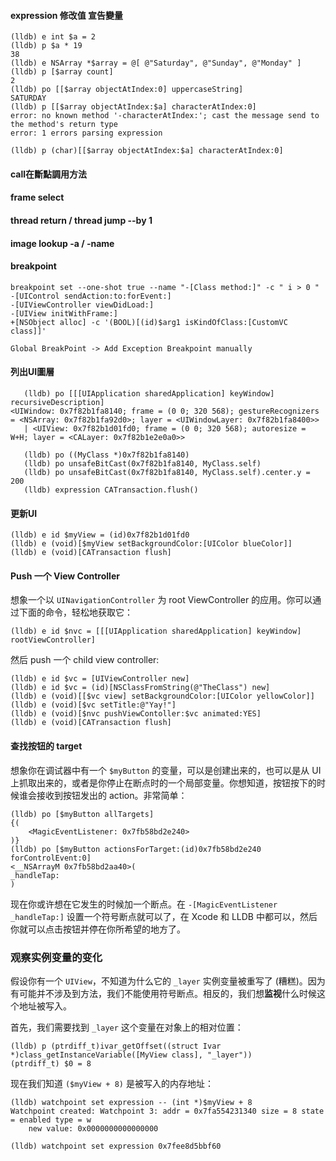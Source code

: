 #### expression 修改值 宣告變量

```
(lldb) e int $a = 2
(lldb) p $a * 19
38
(lldb) e NSArray *$array = @[ @"Saturday", @"Sunday", @"Monday" ]
(lldb) p [$array count]
2
(lldb) po [[$array objectAtIndex:0] uppercaseString]
SATURDAY
(lldb) p [[$array objectAtIndex:$a] characterAtIndex:0]
error: no known method '-characterAtIndex:'; cast the message send to the method's return type
error: 1 errors parsing expression

(lldb) p (char)[[$array objectAtIndex:$a] characterAtIndex:0]
```

#### call在斷點調用方法

#### frame select

#### thread return / thread jump --by 1

#### image lookup -a / -name

#### breakpoint

```
breakpoint set --one-shot true --name "-[Class method:]" -c " i > 0 "
-[UIControl sendAction:to:forEvent:]
-[UIViewController viewDidLoad:]
-[UIView initWithFrame:]
+[NSObject alloc] -c '(BOOL)[(id)$arg1 isKindOfClass:[CustomVC class]]'

Global BreakPoint -> Add Exception Breakpoint manually
```

#### 列出UI圖層

```
   (lldb) po [[[UIApplication sharedApplication] keyWindow] recursiveDescription]
<UIWindow: 0x7f82b1fa8140; frame = (0 0; 320 568); gestureRecognizers = <NSArray: 0x7f82b1fa92d0>; layer = <UIWindowLayer: 0x7f82b1fa8400>>
   | <UIView: 0x7f82b1d01fd0; frame = (0 0; 320 568); autoresize = W+H; layer = <CALayer: 0x7f82b1e2e0a0>>
   
   (lldb) po ((MyClass *)0x7f82b1fa8140)
   (lldb) po unsafeBitCast(0x7f82b1fa8140, MyClass.self)
   (lldb) po unsafeBitCast(0x7f82b1fa8140, MyClass.self).center.y = 200
   (lldb) expression CATransaction.flush()
```

#### 更新UI

```
(lldb) e id $myView = (id)0x7f82b1d01fd0
(lldb) e (void)[$myView setBackgroundColor:[UIColor blueColor]]
(lldb) e (void)[CATransaction flush]
```

#### Push 一个 View Controller

想象一个以 `UINavigationController` 为 root ViewController 的应用。你可以通过下面的命令，轻松地获取它：

```
(lldb) e id $nvc = [[[UIApplication sharedApplication] keyWindow] rootViewController]
```

然后 push 一个 child view controller:

```
(lldb) e id $vc = [UIViewController new]
(lldb) e id $vc = (id)[NSClassFromString(@"TheClass") new]
(lldb) e (void)[[$vc view] setBackgroundColor:[UIColor yellowColor]]
(lldb) e (void)[$vc setTitle:@"Yay!"]
(lldb) e (void)[$nvc pushViewContoller:$vc animated:YES]
(lldb) e (void)[CATransaction flush]
```

#### 查找按钮的 target

想象你在调试器中有一个 `$myButton` 的变量，可以是创建出来的，也可以是从 UI 上抓取出来的，或者是你停止在断点时的一个局部变量。你想知道，按钮按下的时候谁会接收到按钮发出的 action。非常简单：

```
(lldb) po [$myButton allTargets]
{(
    <MagicEventListener: 0x7fb58bd2e240>
)}
(lldb) po [$myButton actionsForTarget:(id)0x7fb58bd2e240 forControlEvent:0]
<__NSArrayM 0x7fb58bd2aa40>(
_handleTap:
)
```

现在你或许想在它发生的时候加一个断点。在 `-[MagicEventListener _handleTap:]` 设置一个符号断点就可以了，在 Xcode 和 LLDB 中都可以，然后你就可以点击按钮并停在你所希望的地方了。

### 观察实例变量的变化

假设你有一个 `UIView`，不知道为什么它的 `_layer` 实例变量被重写了 (糟糕)。因为有可能并不涉及到方法，我们不能使用符号断点。相反的，我们想**监视**什么时候这个地址被写入。

首先，我们需要找到 `_layer` 这个变量在对象上的相对位置：

```
(lldb) p (ptrdiff_t)ivar_getOffset((struct Ivar *)class_getInstanceVariable([MyView class], "_layer"))
(ptrdiff_t) $0 = 8
```

现在我们知道 `($myView + 8)` 是被写入的内存地址：

```
(lldb) watchpoint set expression -- (int *)$myView + 8
Watchpoint created: Watchpoint 3: addr = 0x7fa554231340 size = 8 state = enabled type = w
    new value: 0x0000000000000000
    
(lldb) watchpoint set expression 0x7fee8d5bbf60
```

